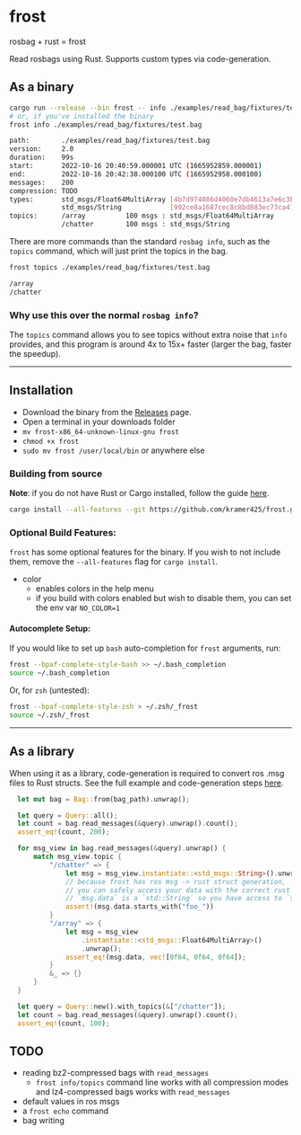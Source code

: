 # frost
rosbag + rust = frost

Read rosbags using Rust. Supports custom types via code-generation.

## As a binary

```bash
cargo run --release --bin frost -- info ./examples/read_bag/fixtures/test.bag
# or, if you've installed the binary
frost info ./examples/read_bag/fixtures/test.bag
```
```bash
path:        ./examples/read_bag/fixtures/test.bag
version:     2.0
duration:    99s
start:       2022-10-16 20:40:59.000001 UTC (1665952859.000001)
end:         2022-10-16 20:42:38.000100 UTC (1665952958.000100)
messages:    200
compression: TODO
types:       std_msgs/Float64MultiArray [4b7d974086d4060e7db4613a7e6c3ba4]
             std_msgs/String            [992ce8a1687cec8c8bd883ec73ca41d1]
topics:      /array          100 msgs : std_msgs/Float64MultiArray
             /chatter        100 msgs : std_msgs/String
```

There are more commands than the standard `rosbag info`, such as the `topics` command, which will just print the topics in the bag.
```bash
frost topics ./examples/read_bag/fixtures/test.bag
```
```bash
/array
/chatter
```

### Why use this over the normal `rosbag info`?

The `topics` command allows you to see topics without extra noise that `info` provides, and this program is around 4x to 15x+ faster (larger the bag, faster the speedup).

--------------------------------------------------------
## Installation
- Download the binary from the [Releases](https://github.com/kramer425/frost/releases/) page.
- Open a terminal in your downloads folder
- `mv frost-x86_64-unknown-linux-gnu frost`
- `chmod +x frost`
- `sudo mv frost /user/local/bin` or anywhere else

### Building from source
**Note**: if you do not have Rust or Cargo installed, follow the guide [here](https://www.rust-lang.org/tools/install).

```bash
cargo install --all-features --git https://github.com/kramer425/frost.git frost 
```

### Optional Build Features:
`frost` has some optional features for the binary. If you wish to not include them, remove the `--all-features` flag for `cargo install`.  
- color
  - enables colors in the help menu
  - if you build with colors enabled but wish to disable them, you can set the env var `NO_COLOR=1`

#### Autocomplete Setup:
If you would like to set up `bash` auto-completion for `frost` arguments, run:
```bash
frost --bpaf-complete-style-bash >> ~/.bash_completion
source ~/.bash_completion
```
Or, for `zsh` (untested):
```zsh
frost --bpaf-complete-style-zsh > ~/.zsh/_frost
source ~/.zsh/_frost
```
--------------------------------------------------------

## As a library

When using it as a library, code-generation is required to convert ros .msg files to Rust structs. 
See the full example and code-generation steps [here](examples/read_bag).

```rust
  let mut bag = Bag::from(bag_path).unwrap();

  let query = Query::all();
  let count = bag.read_messages(&query).unwrap().count();
  assert_eq!(count, 200);

  for msg_view in bag.read_messages(&query).unwrap() {
      match msg_view.topic {
          "/chatter" => {
              let msg = msg_view.instantiate::<std_msgs::String>().unwrap();
              // because frost has ros msg -> rust struct generation,
              // you can safely access your data with the correct rust types: 
              // `msg.data` is a `std::String` so you have access to `starts_with`
              assert!(msg.data.starts_with("foo_"))
          }
          "/array" => {
              let msg = msg_view
                  .instantiate::<std_msgs::Float64MultiArray>()
                  .unwrap();
              assert_eq!(msg.data, vec![0f64, 0f64, 0f64]);
          }
          &_ => {}
      }
  }

  let query = Query::new().with_topics(&["/chatter"]);
  let count = bag.read_messages(&query).unwrap().count();
  assert_eq!(count, 100);
```

## TODO

- reading bz2-compressed bags with `read_messages`
    - `frost info/topics` command line works with all compression modes and lz4-compressed bags works with `read_messages`
- default values in ros msgs
- a `frost echo` command
- bag writing
